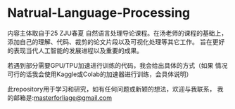 # Natrual-Language-Processing
内容主体取自于25 ZJU春夏 自然语言处理导论课程。在汤老师的课程的基础上，
添加自己的理解、代码、裁剪的论文片段以及可视化处理等其它工作。
旨在更好的表现当代人工智能的发展进程以及重要的成果。

若遇到部分需要GPU/TPU加速进行训练的代码，我会给出具体的方式（如果
情况可行的话我会使用Kaggle或Colab的加速器进行训练，会具体说明）

此repository用于学习和研究，如有任何问题或新颖的想法，欢迎与我联系，
我的邮箱是:masterforliage@gmail.com
